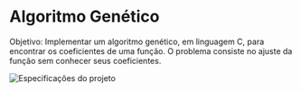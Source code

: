 # Algoritmo Genético

Objetivo: Implementar um algoritmo genético, em linguagem C, para encontrar
os coeficientes de uma função. O problema consiste no ajuste da função sem
conhecer seus coeficientes.

<img src="img/especificacao.png" alt="Especificações do projeto">
